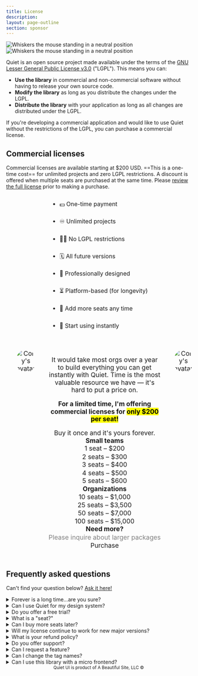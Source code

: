 ```yaml
---
title: License
description: 
layout: page-outline
section: sponsor
---
```


<img class="whiskers only-light" src="/assets/images/whiskers/whiskers-neutral-light.svg" alt="Whiskers the mouse standing in a neutral position">
<img class="whiskers only-dark" src="/assets/images/whiskers/whiskers-neutral-dark.svg" alt="Whiskers the mouse standing in a neutral position">

Quiet is an open source project made available under the terms of the [GNU Lesser General Public License v3.0](https://www.tldrlegal.com/license/gnu-lesser-general-public-license-v3-lgpl-3) ("LGPL"). This means you can:

- **Use the library** in commercial and non-commercial software without having to release your own source code.
- **Modify the library** as long as you distribute the changes under the LGPL.
- **Distribute the library** with your application as long as all changes are distributed under the LGPL.

If you're developing a commercial application and would like to use Quiet without the restrictions of the LGPL, you can purchase a commercial license.

## Commercial licenses

Commercial licenses are available starting at $200 USD. ==This is a one-time cost== for unlimited projects and zero LGPL restrictions. A discount is offered when multiple seats are purchased at the same time. Please [review the full license](TODO) prior to making a purchase.

<div style="max-width: fit-content; margin: 1rem auto;">
  <ul class="two-columns unstyled-list" style="font-size: 1.125em; line-height: 3;">
    <li>💵 One-time payment</li>
    <li>♾️ Unlimited projects</li>
    <li>⛓️‍💥 No LGPL restrictions</li>
    <li>🗓️ All future versions</li>
    <li>🎨 Professionally designed</li>
    <li>⏳ Platform-based (for longevity)</li>
    <li>💺 Add more seats any time</li>
    <li>🚀 Start using instantly</li>
  </ul>
</div>

<div id="pricing-callout">
<div class="quote">
  <img 
    src="https://gravatar.com/avatar/bf1b3b95fd5b096a3592247c29667b33?s=400" 
    alt="Cory's avatar"
  >
  <div>
  <p>It would take most orgs over a year to build everything you can get instantly with Quiet. Time is the most valuable resource we have — it's hard to put a price on.</p>
  <p><strong>For a limited time, I'm offering commercial licenses for <mark>only $200 per seat!</mark></strong></p>
  <p style="margin-block-end: 0;">Buy it once and it's yours forever.</p>

  <quiet-select id="seats-select" label="Number of seats" size="lg" pill>
    <optgroup label="Small teams">
      <option name="1">1 seat – $200</option>
      <option name="2">2 seats – $300</option>
      <option name="3">3 seats – $400</option>
      <option name="4">4 seats – $500</option>
      <option name="5">5 seats – $600</option>
    </optgroup>
    <optgroup label="Organizations">
      <option name="10">10 seats – $1,000</option>
      <option name="25">25 seats – $3,500</option>
      <option name="50">50 seats – $7,000</option>
      <option name="100">100 seats – $15,000</option>
    </optgroup>
    <optgroup label="Need more?">
      <option disabled>Please inquire about larger packages</option>
    </optgroup>
  </quiet-select>

  <quiet-button variant="primary" size="lg" pill href="TODO" target="_blank">
    Purchase
  </quiet-button>
  </div>
  <img 
    src="/assets/images/heart.png" 
    alt="Cory's avatar"
    class="not-mobile"
  >
</div>
</div>

## Frequently asked questions

Can't find your question below? [Ask it here!](https://github.com/quietui/quiet/discussions)

<details name="faq">
  <summary>Forever is a long time…are you sure?</summary>
  Yes. The price has been intentionally set to less than the estimated <abbr title="Lifetime Value">LTV</abbr> of a paying user. I don't need a lambo — just help me keep this thing going. 🫡
</details>

<details name="faq">
  <summary>Can I use Quiet for my design system?</summary>
  Yes, but you will need a commercial license if you don't want to make your modifications available under the LGPL. A commercial license removes that restriction instantly.
</details>

<details name="faq">
  <summary>Do you offer a free trial?</summary>
  You can use the open source version of Quiet in a non-production environment to determine if it's a good fit for your needs. A commercial license is required before deploying the software to production unless you fully comply with the LGPL.
</details>

<details name="faq">
  <summary>What is a "seat?"</summary>
  In the context of licensing, a "seat" is any user who designs, develops, and/or works with the library's HTML, CSS, or JavaScript on a regular basis. For example, a small team with one designer and two developers would purchase a license for three seats.
</details>

<details name="faq">
  <summary>Can I buy more seats later?</summary>
  You can purchase additional seats any time using the form on this page. However, the discount for additional seats cannot be honored for subsequent purchases, so it's better to buy more up front to get the maximum discount!
</details>

<details name="faq">
  <summary>Will my license continue to work for new major versions?</summary>
  All licenses purchased today will be valid for all future versions of the library. If pricing changes later on, licenses purchased prior to the change will be grandfathered in.
</details>

<details name="faq">
  <summary>What is your refund policy?</summary>
  Refunds are offered up to 30 days from the date of purchase. I want you to be happy. And remember, you can try it before you buy it!
</details>

<details name="faq">
  <summary>Do you offer support?</summary>
  I actively work on bugs, improve the library, and answer questions from the community. However, a commercial license isn't a guarantee of support. I ask that bugs be <a href="https://github.com/quietui/quiet/issues">reported on GitHub</a> and support questions be asked in the <a href="https://github.com/quietui/quiet/discussions">discussion forum</a> for the benefit of the community. I will always do my best to help and prioritize important bugs.
</details>

<details name="faq">
  <summary>Can I request a feature?</summary>
  Features can be requested in the <a href="https://github.com/quietui/quiet/discussions/categories/feature-requests">discussion forum</a>. Please search before posting to avoid creating duplicate requests.
</details>

<details name="faq">
  <summary>Can I change the tag names?</summary>
  Component tag names, e.g. <code>&lt;quiet-button&gt;</code>, cannot be changed without modifying the source code due to the way tags are referenced in code and styles. Attempting to change tag names, e.g. by extending the associated classes, will cause unexpected breakages and isn't a supported feature of the library.
</details>

<details name="faq">
  <summary>Can I use this library with a micro frontend?</summary>
  Because custom elements are registered globally, I don't recommend using Quiet in a micro frontend architecture <em>unless</em> you move it to the top of the stack. Avoid loading the library multiple times, as this will cause version conflicts and load more code than is necessary.
</details>

<small class="copyright">
  Quiet UI is product of A Beautiful Site, LLC
  &copy;<quiet-date year="numeric"></quiet-date>
</small>


<style>
  #pricing-callout {
    background-color: var(--quiet-paper-color);
    border: var(--quiet-border-style) var(--quiet-border-width) var(--quiet-neutral-stroke-softer);
    border-radius: calc(var(--quiet-border-radius) * 6);
    box-shadow: var(--quiet-shadow-softer);
    text-align: center;
    padding: 2rem;
    margin-block: calc(var(--quiet-content-spacing) * 1.5);
    scale: 1.025;

    .quote {
      display: flex;
      align-items: start;
      gap: 2rem;
      font-size: 1.0625rem;
    }

    quiet-select {
      margin-block-start: 2rem;
      margin-block-end: 1rem;
    }

    quiet-button {
      width: 100%;
    }

    img {
      max-width: 5rem;
      height: auto;
      border-radius: 50%;
    }

    @media screen and (max-width: 959px) {
      & .quote {
        flex-direction: column;
        align-items: center;
      }

      & quiet-button {
        max-width: 80%;
      }
    }
  }

  #seats-select {
    margin-block-start: 2rem;
  }

  #seats-select::part(label),
  #seats-select::part(description) {
    position: absolute;
    width: 1px;
    height: 1px;
    overflow: hidden;
    white-space: nowrap;
    clip: rect(0 0 0 0);
    clip-path: inset(50%);      
  }

  .copyright {
    display: block;
    color: var(--quiet-text-muted);
    text-align: center;
    margin-block-end: 2rem;
  }
</style>